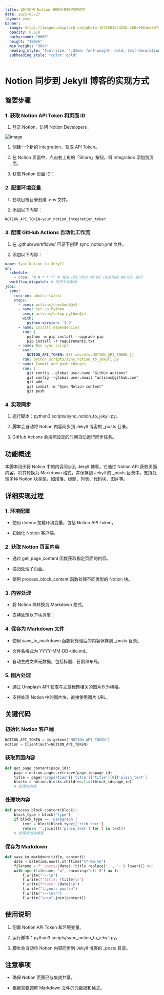 ```yaml
---
title: 如何使用 Notion 来同步管理你的博客
date: 2025-05-27
layout: post
banner:
  image: https://images.unsplash.com/photo-1570501644226-360c90b3ea7e?crop=entropy&cs=tinysrgb&fit=max&fm=jpg&ixid=M3w2OTIwMzJ8MHwxfHJhbmRvbXx8fHx8fHx8fDE3NDgzMjAwNjN8&ixlib=rb-4.1.0&q=80&w=1080
  opacity: 0.618
  background: "#000"
  height: "100vh"
  min_height: "38vh"
  heading_style: "font-size: 4.25em; font-weight: bold; text-decoration: underline"
  subheading_style: "color: gold"
---
```


# Notion 同步到 Jekyll 博客的实现方式

## 简要步骤

### 1. 获取 Notion API Token 和页面 ID

1. 登录 Notion，访问 Notion Developers。

![image](https://prod-files-secure.s3.us-west-2.amazonaws.com/a7a0cc5a-89b9-4cda-8686-1fba0ca52f40/d19c1afe-dea5-4312-9333-786b0ba83054/image.png?X-Amz-Algorithm=AWS4-HMAC-SHA256&X-Amz-Content-Sha256=UNSIGNED-PAYLOAD&X-Amz-Credential=ASIAZI2LB466YHBBHKTP%2F20250527%2Fus-west-2%2Fs3%2Faws4_request&X-Amz-Date=20250527T042743Z&X-Amz-Expires=3600&X-Amz-Security-Token=IQoJb3JpZ2luX2VjEIn%2F%2F%2F%2F%2F%2F%2F%2F%2F%2FwEaCXVzLXdlc3QtMiJIMEYCIQDVFEoR3bHi8NgW%2BL%2Fz3Nu3gmUJfRr0vmhRNE53XuAWRgIhANpZL2YJ%2FMKQpt%2FPwuUCedcCwq%2FpHangGbWWd7h3RB%2BqKv8DCFIQABoMNjM3NDIzMTgzODA1IgxB%2Bl4inMoZ6vMgkZ8q3APqdLOatW3Kz1p9waIX16fOFjwtgjf5W8S2No2nDZYakhIhtRxI9DZpYJe6MfLYSa7%2BSqqhGd16cpzkOTHzu12x6prkLq4HVS2jH3XHqaTnT5pBa5sThLlyFXJVczE%2FDFMIzYyEj18Z6Kwc0QlM3HVbzwaPztqarlPIG99fyxjEZnx7wirggvRwyxXMW5UkHPiZRP%2FQFjO9MF7EOs6o3DnXc0tinxSGBgrYzQYnOqeXteM5%2FyL8X5Ymq1gBEmSM0OGZdxRViiUR2SUIBDi%2F3L4%2BtxooYw8Cww5Tg7J4cwuZZdl%2BEs3tSoSsLBpVXamSlwQqrPT0adHB2poipLTLbjqcRUX%2B%2BINWqgBW%2Fo3xbffYhzFIxLi10WmPJf9dehltLMGras49klHmkpCuNcQ3e8nxR4PTA0NS0Uc%2Bo1w%2B%2BYRPPiGlsiDpKsdMLRzjYthc2eEG5mQpcXd%2BK017pLlHvOutj2t3YBYieLJ1h3bcoAm2aLx3JKWrG1OwQGyokX2J4%2BI4erYavYAwfRwBMmjIp3OUESRhFf4YSETSN9frYquOdROVx54z8%2BPWoIc6PhMtMTcx4RU%2BzvKRoeY6BlkOr1WgX6CAqOuxB8gmoV74Wq5GqRAYMYMu1p9sptfFOzCil9TBBjqkAar02H7gjw5yyXMLp1tOcoEiNhMQelpIACYBg3H7Vt93XbeUJMjk4UEgi34BXS7%2BDn0Ep53N60HHily0Uv%2FWS3O%2FluelZNLdlJH7%2BBndQlKmEMNxCzFKrZ7%2F9Z4Q60JmWokHV8E5mYffE9%2B0%2FLvMpVFQCLU1%2BHoPrZhnqFkf%2BAcP86IWxT3fDlcDE44WMPbEk3BJkSNk6aO37Qzv52GocsRtrzOv&X-Amz-Signature=e917c28374996e79cbe9702ee69137c2210aedee2430c8c3b44105b78601a407&X-Amz-SignedHeaders=host&x-id=GetObject)

1. 创建一个新的 Integration，获取 API Token。

1. 在 Notion 页面中，点击右上角的「Share」按钮，将 Integration 添加到页面。

1. 获取 Notion 页面 ID：


### 2. 配置环境变量

1. 在项目根目录创建 .env 文件。

1. 添加以下内容：

```javascript
NOTION_API_TOKEN=your_notion_integration_token
```

### 3. 配置 GitHub Actions 自动化工作流

1. 在 .github/workflows/ 目录下创建 sync_notion.yml 文件。

1. 添加以下内容：

```yaml
name: Sync Notion to Jekyll
on:
  schedule:
    - cron: '0 0 * * *' # 每天 UTC 时间 00:00（北京时间 08:00）运行
  workflow_dispatch: # 支持手动触发
jobs:
  sync:
    runs-on: ubuntu-latest
    steps:
      - uses: actions/checkout@v3
      - name: Set up Python
        uses: actions/setup-python@v4
        with:
          python-version: '3.9'
      - name: Install dependencies
        run: |
          python -m pip install --upgrade pip
          pip install -r requirements.txt
      - name: Run sync script
        env:
          NOTION_API_TOKEN: ${{ secrets.NOTION_API_TOKEN }}
        run: python scripts/sync_notion_to_jekyll.py
      - name: Commit and push changes
        run: |
          git config --global user.name "GitHub Actions"
          git config --global user.email "actions@github.com"
          git add .
          git commit -m "Sync Notion content"
          git push
```

### 4. 实现同步

1. 运行脚本：python3 scripts/sync_notion_to_jekyll.py。

1. 脚本会自动将 Notion 内容同步到 Jekyll 博客的 _posts 目录。

1. GitHub Actions 会按照设定的时间自动运行同步任务。

## 功能概述

本脚本用于将 Notion 中的内容同步到 Jekyll 博客。它通过 Notion API 获取页面内容，将其转换为 Markdown 格式，并保存到 Jekyll 的 _posts 目录中。支持处理多种 Notion 块类型，如段落、标题、列表、代码块、图片等。

## 详细实现过程

### 1. 环境配置

- 使用 dotenv 加载环境变量，包括 Notion API Token。

- 初始化 Notion 客户端。

### 2. 获取 Notion 页面内容

- 通过 get_page_content 函数获取指定页面的内容。

- 递归处理子页面。

- 使用 process_block_content 函数处理不同类型的 Notion 块。

### 3. 内容处理

- 将 Notion 块转换为 Markdown 格式。

- 支持处理以下块类型：


### 4. 保存为 Markdown 文件

- 使用 save_to_markdown 函数将处理后的内容保存到 _posts 目录。

- 文件名格式为 YYYY-MM-DD-title.md。

- 自动生成文章元数据，包括标题、日期和布局。

### 5. 图片处理

- 通过 Unsplash API 获取与文章标题相关的图片作为横幅。

- 支持处理 Notion 中的图片块，直接使用图片 URL。

## 关键代码

### 初始化 Notion 客户端

```python
NOTION_API_TOKEN = os.getenv("NOTION_API_TOKEN")
notion = Client(auth=NOTION_API_TOKEN)
```

### 获取页面内容

```python
def get_page_content(page_id):
    page = notion.pages.retrieve(page_id=page_id)
    title = page['properties']['title']['title'][0]['plain_text']
    blocks = notion.blocks.children.list(block_id=page_id)
    # 处理块内容
```

### 处理块内容

```python
def process_block_content(block):
    block_type = block['type']
    if block_type == 'paragraph':
        text = block[block_type]['rich_text']
        return ''.join([t['plain_text'] for t in text])
    # 处理其他块类型
```

### 保存为 Markdown

```python
def save_to_markdown(title, content):
    date = datetime.now().strftime("%Y-%m-%d")
    filename = f"_posts/{date}-{title.replace(' ', '-').lower()}.md"
    with open(filename, "w", encoding="utf-8") as f:
        f.write("---\n")
        f.write(f"title: {title}\n")
        f.write(f"date: {date}\n")
        f.write("layout: post\n")
        f.write("---\n\n")
        f.write("\n\n".join(content))
```

## 使用说明

1. 配置 Notion API Token 和环境变量。

1. 运行脚本：python3 scripts/sync_notion_to_jekyll.py。

1. 脚本会自动将 Notion 内容同步到 Jekyll 博客的 _posts 目录。

## 注意事项

- 确保 Notion 页面已与集成共享。

- 根据需要调整 Markdown 文件的元数据和格式。